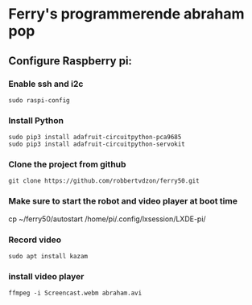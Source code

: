 # Ferry's programmerende abraham pop

## Configure Raspberry pi:
### Enable ssh and i2c 
```
sudo raspi-config
```

### Install Python
```
sudo pip3 install adafruit-circuitpython-pca9685
sudo pip3 install adafruit-circuitpython-servokit
```

### Clone the project from github
```
git clone https://github.com/robbertvdzon/ferry50.git
```

### Make sure to start the robot and video player at boot time 
cp ~/ferry50/autostart /home/pi/.config/lxsession/LXDE-pi/

### Record video
```
sudo apt install kazam
```

### install video player
``` 
ffmpeg -i Screencast.webm abraham.avi
```